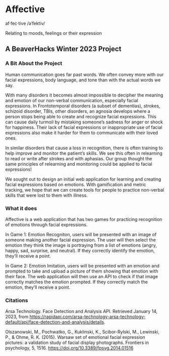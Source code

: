 # Affective
af·fec·tive /əˈfektiv/

Relating to moods, feelings or their expression

## A BeaverHacks Winter 2023 Project

### A Bit About the Project
Human communication goes far past words. We often convey more with our facial expressions, body language, and tone than with the actual words we say. 

With many disorders it becomes almost impossible to decipher the meaning and emotion of our non-verbal communication, especially facial expressions. In Frontotemporal disorders (a subset of dementias), strokes, schizoid disorder, TBIs, other disorders, an agnosia develops where a person stops being able to create and recognize facial expressions. This can cause daily turmoil by mistaking someone’s sadness for anger or shock for happiness. Their lack of facial expressions or inappropriate use of facial expressions also make it harder for them to communicate with their loved ones.

In similar disorders that cause a loss in recognition, there is often training to help improve and monitor the patient’s skills. We see this often in relearning to read or write after strokes and with aphasias. Our group thought the same principles of relearning and monitoring could be applied to facial expressions!

We sought out to design an initial web application for learning and creating facial expressions based on emotions. With gamification and metric tracking, we hope that we can create tools for people to practice non-verbal skills that were lost to them with illness.

### What it does
Affective is a web application that has two games for practicing recognition of emotions through facial expressions. 

In Game 1: Emotion Recogniton, users will be presented with an image of someone making another facial expression. The user will then select the emotion they think the image is portraying from a list of emotions (angry, happy, sad, surprise, and neutral). If they correctly identify the emotion, they’ll receive a point. 

In Game 2: Emotion Imitation, users will be presented with an emotion and prompted to take and upload a picture of them showing that emotion with their face. The web application will then use an API to check if that image correctly matches the emotion prompted. If they correctly match the emotion, they’ll receive a point. 

### Citations
Arsa Technology. Face Detection and Analysis API. Retrieved January 14, 2023, from https://rapidapi.com/arsa-technology-arsa-technology-default/api/face-detection-and-analysis/details. 

Olszanowski, M., Pochwatko, G., Kuklinski, K., Scibor-Rylski, M., Lewinski, P., & Ohme, R. K. (2015). Warsaw set of emotional facial expression pictures: a validation study of facial display photographs. Frontiers in psychology, 5, 1516. https://doi.org/10.3389/fpsyg.2014.01516
